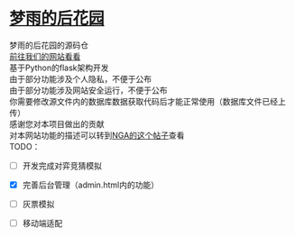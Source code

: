 # [梦雨的后花园](https://github.com/Dream-Rainy/Dream-rain-s-back-garden)
梦雨的后花园的源码仓  
[前往我们的网站看看](https://ckmnq.cn)  
基于Python的flask架构开发  
由于部分功能涉及个人隐私，不便于公布  
由于部分功能涉及网站安全运行，不便于公布  
你需要修改源文件内的数据库数据获取代码后才能正常使用（数据库文件已经上传）  
感谢您对本项目做出的贡献  
对本网站功能的描述可以转到[NGA的这个帖子](https://bbs.nga.cn/read.php?tid=30542518&_ff=538)查看  
TODO：  
 - [ ] 开发完成对弈竞猜模拟   
 - [x] 完善后台管理（admin.html内的功能）    
 - [ ] 灰票模拟  
 - [ ] 移动端适配  

